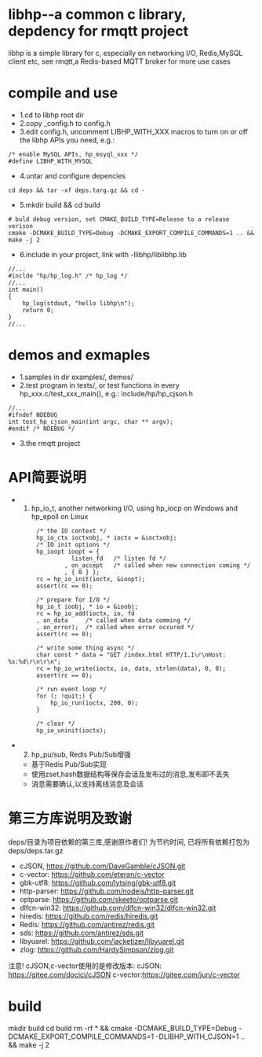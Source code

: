 libhp--a common c library, depdency for rmqtt project
=============
libhp is a simple library for c, especially on networking I/O, Redis,MySQL client etc,
see rmqtt,a Redis-based MQTT broker for more use cases

# compile and use
* 1.cd to libhp root dir
* 2.copy _config.h to config.h
* 3.edit config.h, uncomment LIBHP_WITH_XXX macros to turn on or off the libhp APIs you need, e.g.:
```code
/* enable MySQL APIs, hp_msyql_xxx */
#define LIBHP_WITH_MYSQL
```
* 4.untar and configure depencies
```code
cd deps && tar -xf deps.targ.gz && cd -
```

* 5.mkdir build && cd build
```code
# buld debug version, set CMAKE_BUILD_TYPE=Release to a release verison
cmake -DCMAKE_BUILD_TYPE=Debug -DCMAKE_EXPORT_COMPILE_COMMANDS=1 .. && make -j 2
```
* 6.include in your project, link with -llibhp/liblibhp.lib
```code
//...
#inclde "hp/hp_log.h" /* hp_log */
//...
int main()
{
	hp_log(stdout, "hello libhp\n");
	return 0;
}
//...
```

# demos and exmaples
* 1.samples in dir examples/, demos/
* 2.test program in tests/, or test functions in every hp_xxx.c/test_xxx_main(), e.g.:
    include/hp/hp_cjson.h
```code
//...
#ifndef NDEBUG
int test_hp_cjson_main(int argc, char ** argv);
#endif /* NDEBUG */
```

* 3.the rmqtt project

# API简要说明

* 1. hp_io_t, another networking I/O, using hp_iocp on Windows and hp_epoll on Linux
```code
		/* the IO context */
		hp_io_ctx ioctxobj, * ioctx = &ioctxobj;
		/* IO init options */
		hp_ioopt ioopt = {
				  listen_fd   /* listen fd */
				, on_accept   /* called when new connection coming */
				, { 0 } };
		rc = hp_io_init(ioctx, &ioopt);
		assert(rc == 0);

		/* prepare for I/O */
		hp_io_t ioobj, * io = &ioobj;
		rc = hp_io_add(ioctx, io, fd
		, on_data     /* called when data comming */
		, on_error);  /* called when error occured */
		assert(rc == 0);

		/* write some thing async */
		char const * data = "GET /index.html HTTP/1.1\r\nHost: %s:%d\r\n\r\n";
		rc = hp_io_write(ioctx, io, data, strlen(data), 0, 0);
		assert(rc == 0);

		/* run event loop */
		for (; !quit;) {
			hp_io_run(ioctx, 200, 0);
		}

		/* clear */
		hp_io_uninit(ioctx);
```
* 2. hp_pu/sub, Redis Pub/Sub增强
  * 基于Redis Pub/Sub实现
  * 使用zset,hash数据结构等保存会话及发布过的消息,发布即不丢失
  * 消息需要确认,以支持离线消息及会话

# 第三方库说明及致谢

deps/目录为项目依赖的第三库,感谢原作者们! 为节约时间, 已将所有依赖打包为deps/deps.tar.gz

* cJSON, https://github.com/DaveGamble/cJSON.git
* c-vector: https://github.com/eteran/c-vector
* gbk-utf8: https://github.com/lytsing/gbk-utf8.git
* http-parser: https://github.com/nodejs/http-parser.git
* optparse: https://github.com/skeeto/optparse.git
* dlfcn-win32: https://github.com/dlfcn-win32/dlfcn-win32.git
* hiredis: https://github.com/redis/hiredis.git
* Redis: https://github.com/antirez/redis.git
* sds: https://github.com/antirez/sds.git
* libyuarel: https://github.com/jacketizer/libyuarel.git
* zlog: https://github.com/HardySimpson/zlog.git

注意! cJSON,c-vector使用的是修改版本:
cJSON: https://gitee.com/docici/cJSON
c-vector:https://gitee.com/jun/c-vector
# build
mkdir build
cd build
rm -rf * && cmake -DCMAKE_BUILD_TYPE=Debug -DCMAKE_EXPORT_COMPILE_COMMANDS=1 -DLIBHP_WITH_CJSON=1 .. && make -j 2

